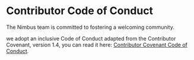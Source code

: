 # Contributor Code of Conduct

The Nimbus team is committed to fostering a welcoming community.

we adopt an inclusive Code of Conduct adapted from the Contributor Covenant, version 1.4, you can read it here: [Contributor Covenant Code of Conduct](http://contributor-covenant.org/version/1/4/).


